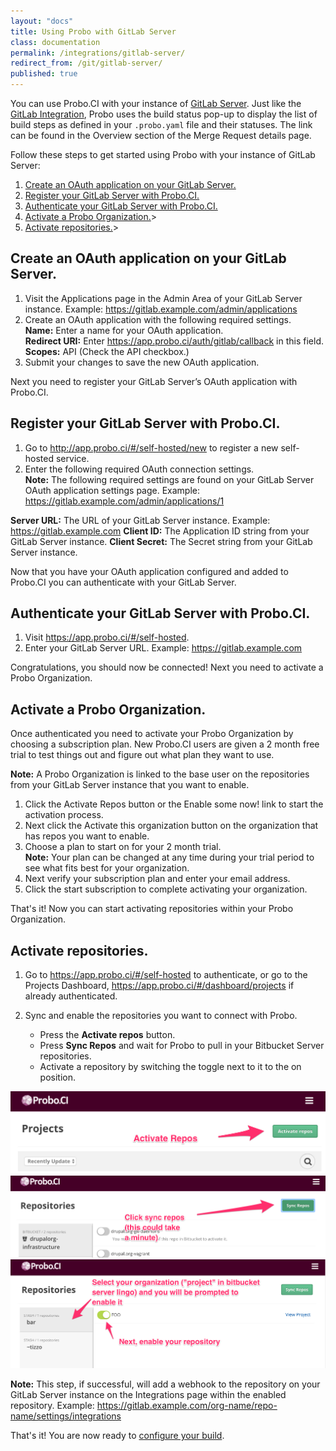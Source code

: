 ```yaml
---
layout: "docs"
title: Using Probo with GitLab Server
class: documentation
permalink: /integrations/gitlab-server/
redirect_from: /git/gitlab-server/
published: true
---
```

You can use Probo.CI with your instance of [GitLab Server](https://bitbucket.org/product/server). Just like the [GitLab Integration](/git/gitlab/ "GitLab Integration"), Probo uses the build status pop-up to display the list of build steps as defined in your `.probo.yaml` file and their statuses. The link can be found in the Overview section of the Merge Request details page.

Follow these steps to get started using Probo with your instance of GitLab Server:

1. <a href="#create-an-oauth-application-on-your-gitlab-server">Create an OAuth application on your GitLab Server.</a>
2. <a href="#register-your-gitlab-server-with-proboci">Register your GitLab Server with Probo.CI.</a>
3. <a href="#authenticate-your-gitlab-server-with-proboci">Authenticate your GitLab Server with Probo.CI.</a>
4. <a href="#activate-a-probo-organization">Activate a Probo Organization.</a>>
5. <a href="#activating-repositories">Activate repositories.</a>>

## Create an OAuth application on your GitLab Server.

1. Visit the Applications page in the Admin Area of your GitLab Server instance. Example: https://gitlab.example.com/admin/applications 
2. Create an OAuth application with the following required settings.  
   **Name:** Enter a name for your OAuth application.  
   **Redirect URI:** Enter https://app.probo.ci/auth/gitlab/callback in this field.  
   **Scopes:** API (Check the API checkbox.)
3. Submit your changes to save the new OAuth application.

Next you need to register your GitLab Server’s OAuth application with Probo.CI.

## Register your GitLab Server with Probo.CI.

1. Go to http://app.probo.ci/#/self-hosted/new to register a new self-hosted service.
2. Enter the following required OAuth connection settings.  
**Note:** The following required settings are found on your GitLab Server OAuth application settings page. Example: https://gitlab.example.com/admin/applications/1

**Server URL:** The URL of your GitLab Server instance. Example: https://gitlab.example.com
**Client ID:** The Application ID string from your GitLab Server instance.
**Client Secret:** The Secret string from your GitLab Server instance.

Now that you have your OAuth application configured and added to Probo.CI you can authenticate with your GitLab Server.

## Authenticate your GitLab Server with Probo.CI.

1. Visit https://app.probo.ci/#/self-hosted.
2. Enter your GitLab Server URL. Example: https://gitlab.example.com

Congratulations, you should now be connected! Next you need to activate a Probo Organization.

## Activate a Probo Organization.

Once authenticated you need to activate your Probo Organization by choosing a subscription plan. New Probo.CI users are given a 2 month free trial to test things out and figure out what plan they want to use.

**Note:** A Probo Organization is linked to the base user on the repositories from your GitLab Server instance that you want to enable.

1. Click the Activate Repos button or the Enable some now! link to start the activation process.
2. Next click the Activate this organization button on the organization that has repos you want to enable.
3. Choose a plan to start on for your 2 month trial.  
**Note:** Your plan can be changed at any time during your trial period to see what fits best for your organization.
4. Next verify your subscription plan and enter your email address. 
5. Click the start subscription to complete activating your organization.

That's it! Now you can start activating repositories within your Probo Organization.

## Activate repositories.

1. Go to https://app.probo.ci/#/self-hosted to authenticate, or go to the Projects Dashboard, https://app.probo.ci/#/dashboard/projects if already authenticated.

2. Sync and enable the repositories you want to connect with Probo.
   * Press the **Activate repos** button.
   * Press **Sync Repos** and wait for Probo to pull in your Bitbucket Server repositories.
   * Activate a repository by switching the toggle next to it to the on position.
  <a href="/images/bitbucket-server/bbserver-setup-8--activate-repos.png" data-lightbox="bbserver-setup-8-9-10">
  <img src="/images/bitbucket-server/bbserver-setup-8--activate-repos.png" alt="Arrow pointing to the Activate Repositories button in the Probo web app." class="screenshot">
  </a>
  <a href="/images/bitbucket-server/bbserver-setup-9--sync-repos.png" data-lightbox="bbserver-setup-8-9-10">
  <img src="/images/bitbucket-server/bbserver-setup-9--sync-repos.png" alt="Arrow pointing to the Sync Repositories button in the Probo web app." class="screenshot">
  </a>
  <a href="/images/bitbucket-server/bbserver-setup-10--enable-repo.png" data-lightbox="bbserver-setup-8-9-10">
  <img src="/images/bitbucket-server/bbserver-setup-10--enable-repo.png" alt="Arrow pointing to the project activation toggle for the Foo project in the Probo web app." class="screenshot">
  </a>

**Note:** This step, if successful, will add a webhook to the repository on your GitLab Server instance on the Integrations page within the enabled repository. Example: https://gitlab.example.com/org-name/repo-name/settings/integrations

That's it! You are now ready to [configure your build](https://docs.probo.ci/build/).
